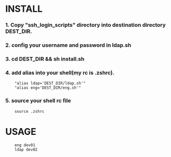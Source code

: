 # INSTALL
### 1. Copy "ssh_login_scripts" directory into destination directory DEST_DIR.
### 2. config your username and password in ldap.sh
### 3. cd DEST_DIR && sh install.sh
### 4. add alias into your shell(my rc is .zshrc).
```
	"alias ldap='DEST_DIR/ldap.sh'"
	"alias eng='DEST_DIR/eng.sh'"
```
### 5. source your shell rc file
```
	source .zshrc
```

# USAGE
```
	eng dev01
	ldap dev02
```
